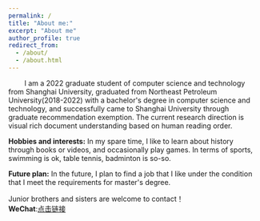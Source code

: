 ```yaml
---
permalink: /
title: "About me:"
excerpt: "About me"
author_profile: true
redirect_from: 
  - /about/
  - /about.html
---
```


&emsp;&emsp; I am a 2022 graduate student of computer science and technology from Shanghai University, graduated from Northeast Petroleum University(2018-2022) with a bachelor's degree in computer science and technology, and successfully came to Shanghai University through graduate recommendation exemption. The current research direction is visual rich document understanding based on human reading order.<br>
 
**Hobbies and interests:** In my spare time, I like to learn about history through books or videos, and occasionally play games. In terms of sports, swimming is ok, table tennis, badminton is so-so.<br>

**Future plan:**   In the future, I plan to find a job that I like under the condition that I meet the requirements for master's degree.<br>

Junior brothers and sisters are welcome to contact！<br>
**WeChat**:[点击链接](images/wechat.png)

